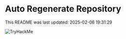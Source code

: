 # Auto Regenerate Repository

This README was last updated: 2025-02-06 19:31:29

 ![TryHackMe](https://tryhackme.com/badge/533634)